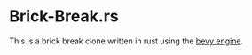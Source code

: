 # Brick-Break.rs

This is a brick break clone written in rust using the [bevy engine](https://bevyengine.org/).
